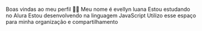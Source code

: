 Boas vindas ao meu perfil 💙💙
Meu nome é evellyn luana
Estou estudando no Alura
Estou desenvolvendo na linguagem JavaScript
Utilizo esse espaço para minha organização e compartilhamento 
